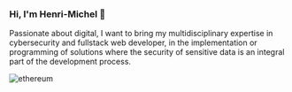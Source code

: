 ### Hi, I'm Henri-Michel 👋

Passionate about digital, I want to bring my multidisciplinary expertise in cybersecurity and fullstack web developer, in the implementation or programming of solutions where the security of sensitive data is an integral part of the development process.

<img src="https://user-images.githubusercontent.com/65901087/126847443-b5e8cb64-7c5b-4409-a7f1-6564c2901cb1.jpg" alt="ethereum">
